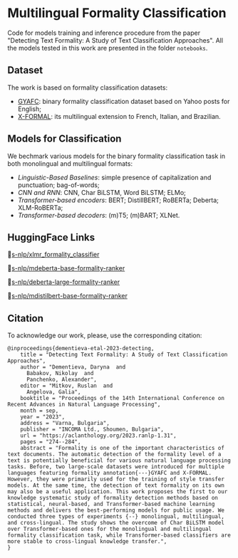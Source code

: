 # Multilingual Formality Classification

Code for models training and inference procedure from the paper "Detecting Text Formality: A Study of Text Classification Approaches".
All the models tested in this work are presented in the folder `notebooks`.

## Dataset
The work is based on formality classification datasets:
* [GYAFC](https://aclanthology.org/N18-1012/): binary formality classification dataset based on Yahoo posts for English;
* [X-FORMAL](https://aclanthology.org/2021.naacl-main.256/): its multilingual extension to French, Italian, and Brazilian.

## Models for Classification
We bechmark various models for the binary formality classification task in both monolingual and multilingual formats:
* *Linguistic-Based Baselines*: simple presence of capitalization and punctuation; bag-of-words;
* *CNN and RNN*: CNN, Char BiLSTM, Word BiLSTM; ELMo;
* *Transformer-based encoders*: BERT; DistillBERT; RoBERTa; Deberta; XLM-RoBERTa;
* *Transformer-based decoders*: (m)T5; (m)BART; XLNet.


## HuggingFace Links
🤗[s-nlp/xlmr_formality_classifier](https://huggingface.co/s-nlp/xlmr_formality_classifier)

🤗[s-nlp/mdeberta-base-formality-ranker](https://huggingface.co/s-nlp/mdeberta-base-formality-ranker)

🤗[s-nlp/deberta-large-formality-ranker](https://huggingface.co/s-nlp/deberta-large-formality-ranker)

🤗[s-nlp/mdistilbert-base-formality-ranker](https://huggingface.co/s-nlp/mdistilbert-base-formality-ranker)


## Citation

To acknowledge our work, please, use the corresponding citation:

```
@inproceedings{dementieva-etal-2023-detecting,
    title = "Detecting Text Formality: A Study of Text Classification Approaches",
    author = "Dementieva, Daryna  and
      Babakov, Nikolay  and
      Panchenko, Alexander",
    editor = "Mitkov, Ruslan  and
      Angelova, Galia",
    booktitle = "Proceedings of the 14th International Conference on Recent Advances in Natural Language Processing",
    month = sep,
    year = "2023",
    address = "Varna, Bulgaria",
    publisher = "INCOMA Ltd., Shoumen, Bulgaria",
    url = "https://aclanthology.org/2023.ranlp-1.31",
    pages = "274--284",
    abstract = "Formality is one of the important characteristics of text documents. The automatic detection of the formality level of a text is potentially beneficial for various natural language processing tasks. Before, two large-scale datasets were introduced for multiple languages featuring formality annotation{---}GYAFC and X-FORMAL. However, they were primarily used for the training of style transfer models. At the same time, the detection of text formality on its own may also be a useful application. This work proposes the first to our knowledge systematic study of formality detection methods based on statistical, neural-based, and Transformer-based machine learning methods and delivers the best-performing models for public usage. We conducted three types of experiments {--} monolingual, multilingual, and cross-lingual. The study shows the overcome of Char BiLSTM model over Transformer-based ones for the monolingual and multilingual formality classification task, while Transformer-based classifiers are more stable to cross-lingual knowledge transfer.",
}
```
